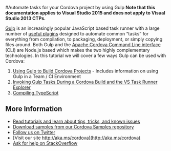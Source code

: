 <properties pageTitle="Automate tasks for your Cordova project by using Gulp"
  description="Automate tasks for your Cordova project by using Gulp"
  services=""
  documentationCenter=""
  authors="bursteg" />

#Automate tasks for your Cordova project by using Gulp
**Note that this documentation applies to Visual Studio 2015 and does not apply to Visual Studio 2013 CTPs.**

[Gulp](http://go.microsoft.com/fwlink/?LinkID=533803) is an increasingly popular JavaScript based task runner with a large number of [useful plugins](http://go.microsoft.com/fwlink/?LinkID=533790) designed to automate common “tasks” for everything from compilation, to packaging, deployment, or simply copying files around. Both Gulp and the [Apache Cordova Command Line interface](http://go.microsoft.com/fwlink/?LinkID=533773) (CLI) are Node.js based which makes the two highly complementary technologies. In this tutorial we will cover a few ways Gulp can be used with Cordova:

1.  [Using Gulp to Build Cordova Projects](gulp-ci.md) - Includes information on using Gulp in a Team / CI Environment
2.  [Invoking Gulp Tasks During a Cordova Build and the VS Task Runner Explorer](gulp-task-runner-explorer.md)
3.  [Compiling TypeScript](tutorial-typescript.md)

## More Information
* [Read tutorials and learn about tips, tricks, and known issues](../cordova-docs-readme.md)
* [Download samples from our Cordova Samples repository](http://github.com/Microsoft/cordova-samples)
* [Follow us on Twitter](https://twitter.com/VSCordovaTools)
* [Visit our site http://aka.ms/cordova](http://aka.ms/cordova)
* [Ask for help on StackOverflow](http://stackoverflow.com/questions/tagged/visual-studio-cordova)
